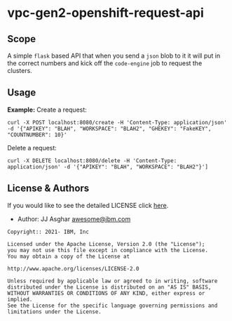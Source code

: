 # vpc-gen2-openshift-request-api

## Scope
A simple `flask` based API that when you send a `json` blob to it it will put in the correct numbers and kick off the `code-engine` job
to request the clusters. 


## Usage

**Example:**
Create a request:
```
curl -X POST localhost:8080/create -H 'Content-Type: application/json' -d '{"APIKEY": "BLAH", "WORKSPACE": "BLAH2", "GHEKEY": "FakeKEY", "COUNTNUMBER": 10}'
```

Delete a request:
```
curl -X DELETE localhost:8080/delete -H 'Content-Type: application/json' -d '{"APIKEY": "BLAH", "WORKSPACE": "BLAH2"}']
```

## License & Authors

If you would like to see the detailed LICENSE click [here](https://raw.githubusercontent.com/jjasghar/COBOL-on-k8s/master/LICENCE).

- Author: JJ Asghar <awesome@ibm.com>

```text
Copyright:: 2021- IBM, Inc

Licensed under the Apache License, Version 2.0 (the "License");
you may not use this file except in compliance with the License.
You may obtain a copy of the License at

http://www.apache.org/licenses/LICENSE-2.0

Unless required by applicable law or agreed to in writing, software
distributed under the License is distributed on an "AS IS" BASIS,
WITHOUT WARRANTIES OR CONDITIONS OF ANY KIND, either express or implied.
See the License for the specific language governing permissions and
limitations under the License.
```
